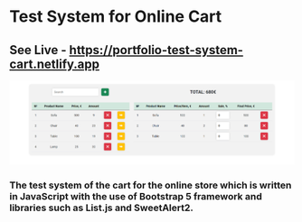 # Test System for Online Cart
## See Live - https://portfolio-test-system-cart.netlify.app

![App Screenshot](/img/screenshot.PNG)

### The test system of the cart for the online store which is written in JavaScript with the use of Bootstrap 5 framework and libraries such as List.js and SweetAlert2.
